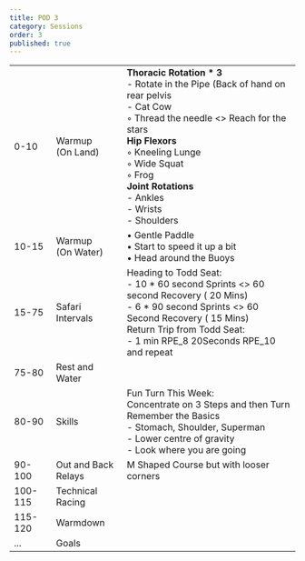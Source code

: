 ```yaml
---
title: POD 3
category: Sessions
order: 3
published: true
---
```



|         |                           |                                                              |
| ------- | ------------------------- | ------------------------------------------------------------ |
| 0-10    | Warmup <br />(On Land)    | **Thoracic Rotation * 3**    <br />- Rotate in the Pipe (Back of hand on rear pelvis    <br />- Cat Cow    <br />◦ Thread the needle <> Reach for the stars <br />**Hip Flexors**    <br />◦ Kneeling Lunge    <br />◦ Wide Squat    <br />◦ Frog <br />**Joint Rotations** <br />- Ankles <br />- Wrists <br />- Shoulders |
| 10-15   | Warmup <br />(On Water)   | • Gentle Paddle <br />• Start to speed it up a bit <br />• Head around the Buoys |
| 15-75   | Safari Intervals          | Heading to Todd Seat: <br />- 10 * 60 second Sprints  <>  60  second Recovery ( 20 Mins) <br />- 6 * 90 second Sprints <>  60  Second Recovery ( 15 Mins) <br />Return Trip  from Todd Seat: <br />- 1 min RPE_8 20Seconds RPE_10 and repeat |
| 75-80   | Rest and Water            |                                                              |
| 80-90   | Skills                    | Fun Turn This Week: <br />Concentrate on 3 Steps and then Turn <br />Remember the Basics <br />- Stomach, Shoulder, Superman <br />- Lower centre of gravity <br />- Look where you are going |
| 90-100  | Out and Back <br />Relays | M Shaped Course but with looser corners                      |
| 100-115 | Technical Racing          |                                                              |
| 115-120 | Warmdown                  |                                                              |
| ...     | Goals                     |                                                              |


